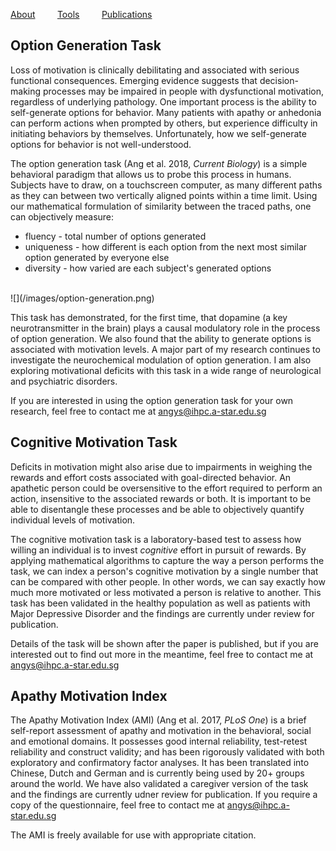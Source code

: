 [About](/index.md) &nbsp;&nbsp;&nbsp;&nbsp;&nbsp;&nbsp;&nbsp; [Tools](/tools.md) &nbsp;&nbsp;&nbsp;&nbsp;&nbsp;&nbsp;&nbsp; [Publications](/publications.md)
 
## Option Generation Task
Loss of motivation is clinically debilitating and associated with serious functional consequences. Emerging evidence suggests that decision-making processes may be impaired in people with dysfunctional motivation, regardless of underlying pathology. One important process is the ability to self-generate options for behavior. Many patients with apathy or anhedonia can perform actions when prompted by others, but experience difficulty in initiating behaviors by themselves. Unfortunately, how we self-generate options for behavior is not well-understood. 

The option generation task (Ang et al. 2018, <i>Current Biology</i>) is a simple behavioral paradigm that allows us to probe this process in humans. Subjects have to draw, on a touchscreen computer, as many different paths as they can between two vertically aligned points within a time limit. Using our mathematical formulation of similarity between the traced paths, one can objectively measure:
* fluency - total number of options generated
* uniqueness - how different is each option from the next most similar option generated by everyone else
* diversity - how varied are each subject's generated options   
<br>
![](/images/option-generation.png)

This task has demonstrated, for the first time, that dopamine (a key neurotransmitter in the brain) plays a causal modulatory role in the process of option generation. We also found that the ability to generate options is associated with motivation levels. A major part of my research continues to investigate the neurochemical modulation of option generation. I am also exploring motivational deficits with this task in a wide range of neurological and psychiatric disorders.    

If you are interested in using the option generation task for your own research, feel free to contact me at angys@ihpc.a-star.edu.sg   

## Cognitive Motivation Task
Deficits in motivation might also arise due to impairments in weighing the rewards and effort costs associated with goal-directed behavior. An apathetic person could be oversensitive to the effort required to perform an action, insensitive to the associated rewards or both. It is important to be able to disentangle these processes and be able to objectively quantify individual levels of motivation.

The cognitive motivation task is a laboratory-based test to assess how willing an individual is to invest <i>cognitive</i> effort in pursuit of rewards. By applying mathematical algorithms to capture the way a person performs the task, we can index a person's cognitive motivation by a single number that can be compared with other people. In other words, we can say exactly how much more motivated or less motivated a person is relative to another. This task has been validated in the healthy population as well as patients with Major Depressive Disorder and the findings are currently under review for publication. 

Details of the task will be shown after the paper is published, but if you are interested out to find out more in the meantime, feel free to contact me at angys@ihpc.a-star.edu.sg  

## Apathy Motivation Index
The Apathy Motivation Index (AMI) (Ang et al. 2017, <i>PLoS One</i>) is a brief self-report assessment of apathy and motivation in the behavioral, social and emotional domains. It possesses good internal reliability, test-retest reliability and construct validity; and has been rigorously validated with both exploratory and confirmatory factor analyses. It has been translated into Chinese, Dutch and German and is currently being used by 20+ groups around the world. We have also validated a caregiver version of the task and the findings are currently udner review for publication. If you require a copy of the questionnaire, feel free to contact me at angys@ihpc.a-star.edu.sg

The AMI is freely available for use with appropriate citation.     

